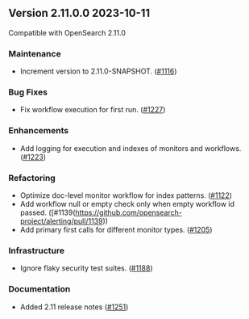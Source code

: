 ## Version 2.11.0.0 2023-10-11
Compatible with OpenSearch 2.11.0

### Maintenance
* Increment version to 2.11.0-SNAPSHOT. ([#1116](https://github.com/opensearch-project/alerting/pull/1116))

### Bug Fixes
* Fix workflow execution for first run. ([#1227](https://github.com/opensearch-project/alerting/pull/1227))

### Enhancements
* Add logging for execution and indexes of monitors and workflows. ([#1223](https://github.com/opensearch-project/alerting/pull/1223))

### Refactoring
* Optimize doc-level monitor workflow for index patterns. ([#1122](https://github.com/opensearch-project/alerting/pull/1122))
* Add workflow null or empty check only when empty workflow id passed. ([#1139(https://github.com/opensearch-project/alerting/pull/1139))
* Add primary first calls for different monitor types. ([#1205](https://github.com/opensearch-project/alerting/pull/1205))

### Infrastructure
* Ignore flaky security test suites. ([#1188](https://github.com/opensearch-project/alerting/pull/1188))

### Documentation
* Added 2.11 release notes ([#1251](https://github.com/opensearch-project/alerting/pull/1251))